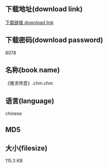 ## 下载地址(download link)
[下载链接 download link](https://tutu365.netlify.app/?s=%E3%80%8A%E6%8E%A8%E6%B1%82%E5%B8%88%E6%84%8F%E3%80%8B.chm)

## 下载密码(download password)
8078

## 名称(book name)
《推求师意》.chm.chm

## 语言(language)
chinese

## MD5


## 大小(filesize)
115.3 KB

